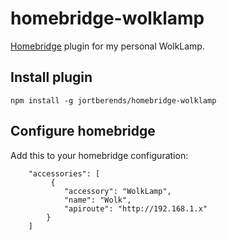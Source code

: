 # homebridge-wolklamp
[Homebridge](https://github.com/nfarina/homebridge) plugin for my personal WolkLamp.

## Install plugin
```
npm install -g jortberends/homebridge-wolklamp
```
## Configure homebridge
Add this to your homebridge configuration:
```
    "accessories": [
	     {
            "accessory": "WolkLamp",
            "name": "Wolk",
            "apiroute": "http://192.168.1.x"
        }
    ]
```